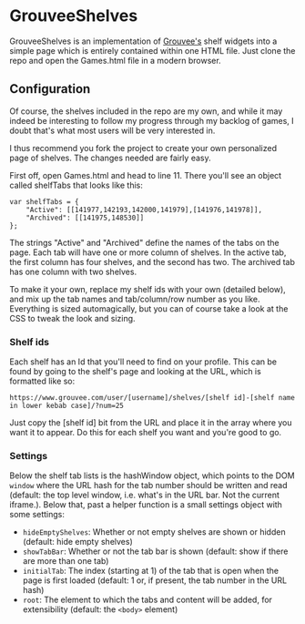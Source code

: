 # GrouveeShelves

GrouveeShelves is an implementation of [Grouvee's](grouvee.com) shelf widgets into a simple page which is entirely contained within one HTML file. Just clone the repo and open the Games.html file in a modern browser.

## Configuration

Of course, the shelves included in the repo are my own, and while it may indeed be interesting to follow my progress through my backlog of games, I doubt that's what most users will be very interested in.

I thus recommend you fork the project to create your own personalized page of shelves. The changes needed are fairly easy.

First off, open Games.html and head to line 11. There you'll see an object called shelfTabs that looks like this:

    var shelfTabs = {
        "Active": [[141977,142193,142000,141979],[141976,141978]],
        "Archived": [[141975,148530]]
    };

The strings "Active" and "Archived" define the names of the tabs on the page. Each tab will have one or more column of shelves. In the active tab, the first column has four shelves, and the second has two. The archived tab has one column with two shelves.

To make it your own, replace my shelf ids with your own (detailed below), and mix up the tab names and tab/column/row number as you like. Everything is sized automagically, but you can of course take a look at the CSS to tweak the look and sizing.

### Shelf ids

Each shelf has an Id that you'll need to find on your profile. This can be found by going to the shelf's page and looking at the URL, which is formatted like so:

    https://www.grouvee.com/user/[username]/shelves/[shelf id]-[shelf name in lower kebab case]/?num=25
    
Just copy the [shelf id] bit from the URL and place it in the array where you want it to appear. Do this for each shelf you want and you're good to go.

### Settings

Below the shelf tab lists is the hashWindow object, which points to the DOM `window` where the URL hash for the tab number should be written and read (default: the top level window, i.e. what's in the URL bar. Not the current iframe.). Below that, past a helper function is a small settings object with some settings:

 - `hideEmptyShelves`: Whether or not empty shelves are shown or hidden (default: hide empty shelves)
 - `showTabBar`: Whether or not the tab bar is shown (default: show if there are more than one tab)
 - `initialTab`: The index (starting at 1) of the tab that is open when the page is first loaded (default: 1 or, if present, the tab number in the URL hash)
 - `root`: The element to which the tabs and content will be added, for extensibility (default: the `<body>` element)
